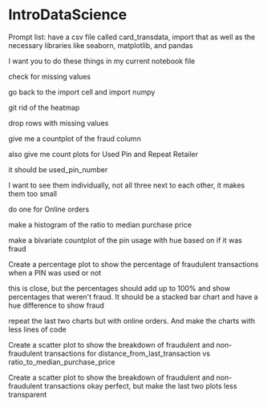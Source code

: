 # IntroDataScience

Prompt list:
 have a csv file called card_transdata, import that as well as the necessary libraries like seaborn, matplotlib, and pandas
 
I want you to do these things in my current notebook file


check for missing values

go back to the import cell and import numpy

git rid of the heatmap

drop rows with missing values

give me a countplot of the fraud column

also give me count plots for Used Pin and Repeat Retailer

it should be used_pin_number

I want to see them individually, not all three next to each other, it makes them too small

do one for Online orders

make a histogram of the ratio to median purchase price

make a bivariate countplot of the pin usage with hue based on if it was fraud

Create a percentage plot to show the percentage of fraudulent transactions when a PIN was used or not

this is close, but the percentages should add up to 100% and show percentages that weren't fraud. It should be a stacked bar chart and have a hue 
difference to show fraud

repeat the last two charts but with online orders. And make the charts with less lines of code

Create a scatter plot to show the breakdown of fraudulent and non-fraudulent transactions for distance_from_last_transaction vs 
ratio_to_median_purchase_price

Create a scatter plot to show the breakdown of fraudulent and non-fraudulent transactions
okay perfect, but make the last two plots less transparent
